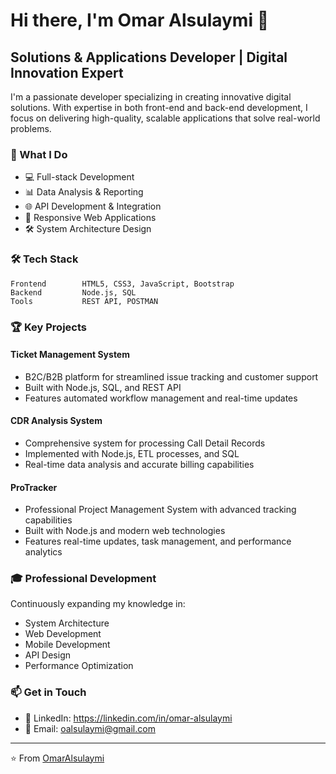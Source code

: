 # Hi there, I'm Omar Alsulaymi 👋

## Solutions & Applications Developer | Digital Innovation Expert

I'm a passionate developer specializing in creating innovative digital solutions. With expertise in both front-end and back-end development, I focus on delivering high-quality, scalable applications that solve real-world problems.

### 🚀 What I Do

- 💻 Full-stack Development
- 📊 Data Analysis & Reporting
- 🌐 API Development & Integration
- 📱 Responsive Web Applications
- 🛠️ System Architecture Design

### 🛠️ Tech Stack

```text
Frontend        HTML5, CSS3, JavaScript, Bootstrap
Backend         Node.js, SQL
Tools           REST API, POSTMAN
```

### 🏆 Key Projects

#### Ticket Management System
- B2C/B2B platform for streamlined issue tracking and customer support
- Built with Node.js, SQL, and REST API
- Features automated workflow management and real-time updates

#### CDR Analysis System
- Comprehensive system for processing Call Detail Records
- Implemented with Node.js, ETL processes, and SQL
- Real-time data analysis and accurate billing capabilities

#### ProTracker
- Professional Project Management System with advanced tracking capabilities
- Built with Node.js and modern web technologies
- Features real-time updates, task management, and performance analytics

### 🎓 Professional Development

Continuously expanding my knowledge in:
- System Architecture
- Web Development
- Mobile Development
- API Design
- Performance Optimization

### 📫 Get in Touch

- 💼 LinkedIn: https://linkedin.com/in/omar-alsulaymi
- 📧 Email: oalsulaymi@gmail.com

---

⭐️ From [OmarAlsulaymi](https://github.com/ABO9QR)
